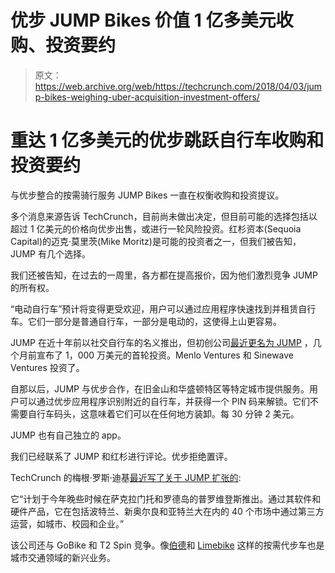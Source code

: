 # 优步 JUMP Bikes 价值 1 亿多美元收购、投资要约 

> 原文：<https://web.archive.org/web/https://techcrunch.com/2018/04/03/jump-bikes-weighing-uber-acquisition-investment-offers/>

# 重达 1 亿多美元的优步跳跃自行车收购和投资要约

与优步整合的按需骑行服务 JUMP Bikes 一直在权衡收购和投资提议。

多个消息来源告诉 TechCrunch，目前尚未做出决定，但目前可能的选择包括以超过 1 亿美元的价格向优步出售，或进行一轮风险投资。红杉资本(Sequoia Capital)的迈克·莫里茨(Mike Moritz)是可能的投资者之一，但我们被告知，JUMP 有几个选择。

我们还被告知，在过去的一周里，各方都在提高报价，因为他们激烈竞争 JUMP 的所有权。

“电动自行车”预计将变得更受欢迎，用户可以通过应用程序快速找到并租赁自行车。它们一部分是普通自行车，一部分是电动的，这使得上山更容易。

JUMP 在近十年前以社交自行车的名义推出，但初创公司[最近更名为 JUMP](https://web.archive.org/web/20221025222327/https://techcrunch.com/2018/01/16/social-bicycles-raises-10-million-series-a-round-rebrands-as-jump-bikes/) ，几个月前宣布了 1，000 万美元的首轮投资。Menlo Ventures 和 Sinewave Ventures 投资了。

自那以后，JUMP 与优步合作，在旧金山和华盛顿特区等特定城市提供服务。用户可以通过优步应用程序识别附近的自行车，并获得一个 PIN 码来解锁。它们不需要自行车码头，这意味着它们可以在任何地方装卸。每 30 分钟 2 美元。

JUMP 也有自己独立的 app。

我们已经联系了 JUMP 和红杉进行评论。优步拒绝置评。

TechCrunch 的梅根·罗斯·迪基[最近写了关于 JUMP 扩张的](https://web.archive.org/web/20221025222327/https://techcrunch.com/2018/01/16/social-bicycles-raises-10-million-series-a-round-rebrands-as-jump-bikes/):

它“计划于今年晚些时候在萨克拉门托和罗德岛的普罗维登斯推出。通过其软件和硬件产品，它在包括波特兰、新奥尔良和亚特兰大在内的 40 个市场中通过第三方运营，如城市、校园和企业。”

该公司还与 GoBike 和 T2 Spin 竞争。像[伯德](https://web.archive.org/web/20221025222327/https://www.bird.co/)和 [Limebike](https://web.archive.org/web/20221025222327/http://www.limebike.com/) 这样的按需代步车也是城市交通领域的新兴业务。